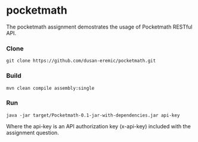 # pocketmath
The pocketmath assignment demostrates the usage of Pocketmath RESTful API.

### Clone
`git clone https://github.com/dusan-eremic/pocketmath.git`

### Build
`mvn clean compile assembly:single`
  
### Run
`java -jar target/Pocketmath-0.1-jar-with-dependencies.jar api-key`

Where the api-key is an API authorization key (x-api-key) included with the assignment question.
